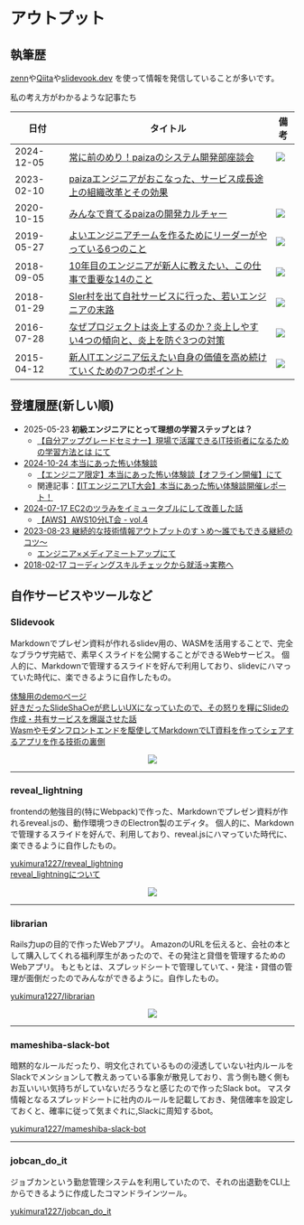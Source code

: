 # アウトプット

## 執筆歴

[zenn](https://zenn.dev/1227yukimura)や[Qiita](https://qiita.com/yukimura1227)や[slidevook.dev](https://slidevook.dev/) を使って情報を発信していることが多いです。

私の考え方がわかるような記事たち

| 日付 | タイトル | 備考 |
| --- | --- | --- |
| 2024-12-05 | [常に前のめり！paizaのシステム開発部座談会](https://note.com/paiza/n/nd81514b205ba) | ![](https://img.shields.io/badge/dynamic/json.svg?color=000&label=no%2Be&suffix=スキ&query=$.data.like_count&url=https://note.com/api/v3/notes/nd81514b205ba) |
| 2023-02-10 | [paizaエンジニアがおこなった、サービス成長途上の組織改革とその効果](https://ttj.paiza.jp/archives/2023/02/10/3254/) | |
| 2020-10-15 | [みんなで育てるpaizaの開発カルチャー](https://note.com/paiza/n/n786a3d341f24) | ![](https://img.shields.io/badge/dynamic/json.svg?color=000&label=no%2Be&suffix=スキ&query=$.data.like_count&url=https://note.com/api/v3/notes/n786a3d341f24) |
| 2019-05-27 | [よいエンジニアチームを作るためにリーダーがやっている6つのこと](https://paiza.hatenablog.com/entry/2019/05/27/%E3%82%88%E3%81%84%E3%82%A8%E3%83%B3%E3%82%B8%E3%83%8B%E3%82%A2%E3%83%81%E3%83%BC%E3%83%A0%E3%82%92%E4%BD%9C%E3%82%8B%E3%81%9F%E3%82%81%E3%81%AB%E3%83%AA%E3%83%BC%E3%83%80%E3%83%BC%E3%81%8C%E3%82%84) | ![](https://img.shields.io/badge/dynamic/json.svg?color=00A4DE&label=%E3%81%AF%E3%81%A6%E3%81%AA%E3%83%96%E3%83%83%E3%82%AF%E3%83%9E%E3%83%BC%E3%82%AF&suffix=+users&query=$.count&url=http://b.hatena.ne.jp/entry/jsonlite/https%3A%2F%2Fpaiza.hatenablog.com%2Fentry%2F2019%2F05%2F27%2F%25E3%2582%2588%25E3%2581%2584%25E3%2582%25A8%25E3%2583%25B3%25E3%2582%25B8%25E3%2583%258B%25E3%2582%25A2%25E3%2583%2581%25E3%2583%25BC%25E3%2583%25A0%25E3%2582%2592%25E4%25BD%259C%25E3%2582%258B%25E3%2581%259F%25E3%2582%2581%25E3%2581%25AB%25E3%2583%25AA%25E3%2583%25BC%25E3%2583%2580%25E3%2583%25BC%25E3%2581%258C%25E3%2582%2584) |
| 2018-09-05 | [10年目のエンジニアが新人に教えたい、この仕事で重要な14のこと](https://paiza.hatenablog.com/entry/2018/09/05/10%E5%B9%B4%E7%9B%AE%E3%81%AE%E3%82%A8%E3%83%B3%E3%82%B8%E3%83%8B%E3%82%A2%E3%81%8C%E6%96%B0%E4%BA%BA%E3%81%AB%E6%95%99%E3%81%88%E3%81%9F%E3%81%84%E3%80%81%E3%81%93%E3%81%AE%E4%BB%95%E4%BA%8B%E3%81%A7) | ![](https://img.shields.io/badge/dynamic/json.svg?color=00A4DE&label=%E3%81%AF%E3%81%A6%E3%81%AA%E3%83%96%E3%83%83%E3%82%AF%E3%83%9E%E3%83%BC%E3%82%AF&suffix=+users&query=$.count&url=http://b.hatena.ne.jp/entry/jsonlite/https%3A%2F%2Fpaiza.hatenablog.com%2Fentry%2F2018%2F09%2F05%2F10%25E5%25B9%25B4%25E7%259B%25AE%25E3%2581%25AE%25E3%2582%25A8%25E3%2583%25B3%25E3%2582%25B8%25E3%2583%258B%25E3%2582%25A2%25E3%2581%258C%25E6%2596%25B0%25E4%25BA%25BA%25E3%2581%25AB%25E6%2595%2599%25E3%2581%2588%25E3%2581%259F%25E3%2581%2584%25E3%2580%2581%25E3%2581%2593%25E3%2581%25AE%25E4%25BB%2595%25E4%25BA%258B%25E3%2581%25A7) |
| 2018-01-29 | [SIer村を出て自社サービスに行った、若いエンジニアの末路](https://paiza.hatenablog.com/entry/2018/01/29/SIer%E6%9D%91%E3%82%92%E5%87%BA%E3%81%A6%E3%81%84%E3%81%A3%E3%81%9F%E3%80%81%E8%8B%A5%E3%81%84%E3%82%A8%E3%83%B3%E3%82%B8%E3%83%8B%E3%82%A2%E3%81%AE%E6%9C%AB%E8%B7%AF) | ![](https://img.shields.io/badge/dynamic/json.svg?color=00A4DE&label=%E3%81%AF%E3%81%A6%E3%81%AA%E3%83%96%E3%83%83%E3%82%AF%E3%83%9E%E3%83%BC%E3%82%AF&suffix=+users&query=$.count&url=http://b.hatena.ne.jp/entry/jsonlite/https%3A%2F%2Fpaiza.hatenablog.com%2Fentry%2F2018%2F01%2F29%2FSIer%25E6%259D%2591%25E3%2582%2592%25E5%2587%25BA%25E3%2581%25A6%25E3%2581%2584%25E3%2581%25A3%25E3%2581%259F%25E3%2580%2581%25E8%258B%25A5%25E3%2581%2584%25E3%2582%25A8%25E3%2583%25B3%25E3%2582%25B8%25E3%2583%258B%25E3%2582%25A2%25E3%2581%25AE%25E6%259C%25AB%25E8%25B7%25AF) |
| 2016-07-28 | [なぜプロジェクトは炎上するのか？炎上しやすい4つの傾向と、炎上を防ぐ3つの対策](https://paiza.hatenablog.com/entry/2016/07/28/%E7%82%8E%E4%B8%8A%E3%83%97%E3%83%AD%E3%82%B8%E3%82%A7%E3%82%AF%E3%83%88%E3%81%AB%E8%87%AA%E5%88%86%E3%81%8B%E3%82%89%E9%A3%9B%E3%81%B3%E8%BE%BC%E3%82%93%E3%81%A7%E3%81%84%E3%81%A3%E3%81%9F%E3%82%A8) | ![](https://img.shields.io/badge/dynamic/json.svg?color=00A4DE&label=%E3%81%AF%E3%81%A6%E3%81%AA%E3%83%96%E3%83%83%E3%82%AF%E3%83%9E%E3%83%BC%E3%82%AF&suffix=+users&query=$.count&url=http://b.hatena.ne.jp/entry/jsonlite/https%3A%2F%2Fpaiza.hatenablog.com%2Fentry%2F2016%2F07%2F28%2F%25E7%2582%258E%25E4%25B8%258A%25E3%2583%2597%25E3%2583%25AD%25E3%2582%25B8%25E3%2582%25A7%25E3%2582%25AF%25E3%2583%2588%25E3%2581%25AB%25E8%2587%25AA%25E5%2588%2586%25E3%2581%258B%25E3%2582%2589%25E9%25A3%259B%25E3%2581%25B3%25E8%25BE%25BC%25E3%2582%2593%25E3%2581%25A7%25E3%2581%2584%25E3%2581%25A3%25E3%2581%259F%25E3%2582%25A8) |
| 2015-04-12 | [新人ITエンジニア伝えたい自身の価値を高め続けていくための7つのポイント](https://qiita.com/yukimura1227/items/482f1cacf304148166b2) | ![](https://img.shields.io/badge/dynamic/json.svg?label=Qiita&color=00CA00&suffix=+%E3%81%84%E3%81%84%E3%81%AD&query=$.likes_count&url=https://qiita.com/api/v2/items/482f1cacf304148166b2)|

## 登壇履歴(新しい順)

- 2025-05-23 **初級エンジニアにとって理想の学習ステップとは？**
   - [【自分アップグレードセミナー】現場で活躍できるIT技術者になるための学習方法とは にて](https://linuc.org/study/seminar/6951/)
- [2024-10-24 本当にあった怖い体験談](https://yukimura1227-public-slide.vercel.app/slides/20241024_it_engineer_scary_experience_lt/index.html)
   - [【エンジニア限定】本当にあった怖い体験談【オフライン開催】にて](https://connpass.com/event/332893/)
   - 関連記事：[【ITエンジニアLT大会】本当にあった怖い体験談開催レポート！](https://note.com/paiza/n/nbbec2e32d7b0)
- [2024-07-17 EC2のツラみをイミュータブルにして改善した話](https://slidevook.dev/pages/publicVook/?id=3156bc8c-21fe-4075-8d9e-b77fdd21d8b9&uuid=b88b33be-0b16-4e99-831a-be8ff7915d56&suid=9f926d60-40f7-4da2-ae86-4f62ca2f6406)
  - [【AWS】AWS10分LT会 - vol.4](https://aws-likers.connpass.com/event/322723/presentation/)
- [2023-08-23 継続的な技術情報アウトプットのすゝめ〜誰でもできる継続のコツ〜](https://slidevook.dev/pages/publicVook/?id=866a3b77-975c-4683-b984-edf58513d736&uuid=b88b33be-0b16-4e99-831a-be8ff7915d56&suid=15638590-df91-4b24-874e-b8cc9e04f180)
  - [エンジニア×メディアミートアップにて](https://ttj-edit.notion.site/b21285eb1b6f4c05ae129871b8886aa3)
- [2018-02-17 コーディングスキルチェックから就活→実務へ](https://gi-no.github.io/public_documents/20180217_student_event/)

## 自作サービスやツールなど

### Slidevook

Markdownでプレゼン資料が作れるslidev用の、WASMを活用することで、完全なブラウザ完結で、素早くスライドを公開することができるWebサービス。
個人的に、Markdownで管理するスライドを好んで利用しており、slidevにハマっていた時代に、楽できるように自作したもの。

[体験用のdemoページ](https://slidevook.dev/pages/demo/)  
[好きだったSlideSha○eが悲しいUXになっていたので、その怒りを糧にSlideの作成・共有サービスを爆誕させた話](https://zenn.dev/1227yukimura/articles/25904233479771)  
[Wasmやモダンフロントエンドを駆使してMarkdownでLT資料を作ってシェアするアプリを作る技術の裏側](https://zenn.dev/1227yukimura/articles/7815832a4ae9fa)  

<p align="center">
  <img src="https://skillicons.dev/icons?i=ts,react,vite,aws,docker" />
</p>

---

### reveal_lightning

frontendの勉強目的(特にWebpack)で作った、Markdownでプレゼン資料が作れるreveal.jsの、動作環境つきのElectron製のエディタ。
個人的に、Markdownで管理するスライドを好んで、利用しており、reveal.jsにハマっていた時代に、楽できるように自作したもの。

[yukimura1227/reveal_lightning](https://github.com/yukimura1227/reveal_lightning)  
[reveal_lightningについて](https://yukimura1227.github.io/try_github_pages/about_reveal_rightning/)

<p align="center">
  <img src="https://skillicons.dev/icons?i=js,webpack,electron" />
</p>

---

### librarian

Rails力upの目的で作ったWebアプリ。
AmazonのURLを伝えると、会社の本として購入してくれる福利厚生があったので、その発注と貸借を管理するためのWebアプリ。
もともとは、スプレッドシートで管理していて、・発注・貸借の管理が面倒だったのでみんなができるように。自作したもの。

[yukimura1227/librarian](https://github.com/yukimura1227/librarian)

<p align="center">
  <img src="https://skillicons.dev/icons?i=ruby,rails,postgres" />
</p>

---

### mameshiba-slack-bot

暗黙的なルールだったり、明文化されているものの浸透していない社内ルールをSlackでメンションして教えあっている事象が散見しており、言う側も聴く側もお互いいい気持ちがしていないだろうなと感じたので作ったSlack bot。
マスタ情報となるスプレッドシートに社内のルールを記載しておき、発信確率を設定しておくと、確率に従って気まぐれに,Slackに周知するbot。

[yukimura1227/mameshiba-slack-bot](https://github.com/yukimura1227/mameshiba-slack-bot)

---

### jobcan_do_it

ジョブカンという勤怠管理システムを利用していたので、それの出退勤をCLI上からできるように作成したコマンドラインツール。

[yukimura1227/jobcan_do_it](https://www.npmjs.com/package/jobcan_do_it)

